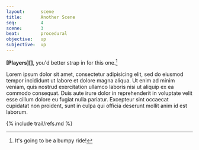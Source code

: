```yaml
---
layout:      scene
title:       Another Scene
seq:         4
scene:       3
beat:        procedural
objective:   up
subjective:  up
---
```



**[Players][]**, you'd better strap in for this one.[^0]

Lorem ipsum dolor sit amet, consectetur adipisicing elit, sed do eiusmod
tempor incididunt ut labore et dolore magna aliqua. Ut enim ad minim veniam,
quis nostrud exercitation ullamco laboris nisi ut aliquip ex ea commodo
consequat. Duis aute irure dolor in reprehenderit in voluptate velit esse
cillum dolore eu fugiat nulla pariatur. Excepteur sint occaecat cupidatat non
proident, sunt in culpa qui officia deserunt mollit anim id est laborum.

[^0]: It's going to be a bumpy ride!


{% include trail/refs.md %}
